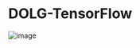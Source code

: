 # DOLG-TensorFlow


![image](https://user-images.githubusercontent.com/17668390/138777383-b1d475d7-c842-4577-8554-30cf2013cadc.png)
